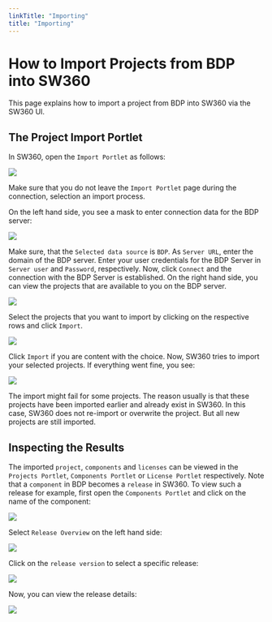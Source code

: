 ```yaml
---
linkTitle: "Importing"
title: "Importing"
---
```


# How to Import Projects from BDP into SW360

This page explains how to import a project from BDP into SW360 via the SW360 UI. 

## The Project Import Portlet

In SW360, open the `Import Portlet` as follows:

![](https://github.com/eclipse/sw360/wiki/images/UCBDPImport/01_OpenImportPortlet.png)

Make sure that you do not leave the `Import Portlet` page during the connection, selection an import process.

On the left hand side, you see a mask to enter connection data for the BDP server:

![](https://github.com/eclipse/sw360/wiki/images/UCBDPImport/02_ImportPortlet.png)

Make sure, that the `Selected data source` is `BDP`. As `Server URL`, enter the domain of the BDP server.
Enter your user credentials for the BDP Server in `Server user` and `Password`, respectively.
Now, click `Connect` and the connection with the BDP Server is established. On the right hand side, you can view the projects 
that are available to you on the BDP server. 

![](https://github.com/eclipse/sw360/wiki/images/UCBDPImport/03_ConnectionEstablished.png)

Select the projects that you want to import by clicking on the respective rows and click `Import`.

![](https://github.com/eclipse/sw360/wiki/images/UCBDPImport/04_SelectProjects.png)

Click `Import` if you are content with the choice. Now, SW360 tries to import your selected projects. If everything went fine, you see:

![](https://github.com/eclipse/sw360/wiki/images/UCBDPImport/05_ImportSuccess.png)

The import might fail for some projects. The reason usually is that these projects have been imported earlier and already exist in SW360.
In this case, SW360 does not re-import or overwrite the project. But all new projects are still imported.

## Inspecting the Results

The imported `project`, `components` and `licenses` can be viewed in the `Projects Portlet`, `Components Portlet` or `License Portlet` respectively.
Note that a `component` in BDP becomes a `release` in SW360. To view such a release for example, first open the `Components Portlet` and click on the name of the component:

![](https://github.com/eclipse/sw360/wiki/images/UCBDPImport/06_SelectComponent.png)

Select `Release Overview` on the left hand side: 

![](https://github.com/eclipse/sw360/wiki/images/UCBDPImport/07_SelectReleaseOverview.png)

Click on the `release version` to select a specific release:

![](https://github.com/eclipse/sw360/wiki/images/UCBDPImport/08_SelectRelease.png)
 
Now, you can view the release details:

![](https://github.com/eclipse/sw360/wiki/images/UCBDPImport/09_ReleaseDetails.png)
 


 

